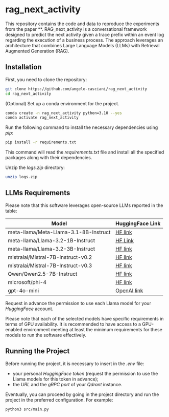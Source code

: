 # rag_next_activity

This repository contains the code and data to reproduce the experiments from the paper **.
RAG_next_activity is a conversational framework designed to predict the next activity given a trace prefix within an event log regarding the execution of a business process.
The approach leverages an architecture that combines Large Language Models (LLMs) with Retrieval Augmented Generation (RAG).

## Installation

First, you need to clone the repository:
```bash
git clone https://github.com/angelo-casciani/rag_next_activity
cd rag_next_activity
```

(Optional) Set up a conda environment for the project.
```bash
conda create -n rag_next_activity python=3.10 --yes
conda activate rag_next_activity
```

Run the following command to install the necessary dependencies using *pip*:
```bash
pip install -r requirements.txt
```

This command will read the *requirements.txt* file and install all the specified packages along with their dependencies.

Unzip the *logs.zip* directory:
```bash
unzip logs.zip
```

## LLMs Requirements

Please note that this software leverages open-source LLMs reported in the table:

| Model | HuggingFace Link |
|-----------|-----------|
| meta-llama/Meta-Llama-3.1-8B-Instruct | [HF link](https://huggingface.co/meta-llama/Meta-Llama-3.1-8B-Instruct) |
| meta-llama/Llama-3.2-1B-Instruct | [HF Link](https://huggingface.co/meta-llama/Llama-3.2-1B-Instruct)|
| meta-llama/Llama-3.2-3B-Instruct | [HF link](https://huggingface.co/meta-llama/Llama-3.2-3B-Instruct) |
| mistralai/Mistral-7B-Instruct-v0.2 | [HF link](https://huggingface.co/mistralai/Mistral-7B-Instruct-v0.2) |
| mistralai/Mistral-7B-Instruct-v0.3 | [HF link](https://huggingface.co/mistralai/Mistral-7B-Instruct-v0.3) |
| Qwen/Qwen2.5-7B-Instruct | [HF link](https://huggingface.co/Qwen/Qwen2.5-7B-Instruct) |
| microsoft/phi-4 | [HF link](https://huggingface.co/microsoft/phi-4) |
| gpt-4o-mini | [OpenAI link](https://platform.openai.com/docs/models) |

Request in advance the permission to use each Llama model for your *HuggingFace* account.

Please note that each of the selected models have specific requirements in terms of GPU availability.
It is recommended to have access to a GPU-enabled environment meeting at least the minimum requirements for these models to run the software effectively.

## Running the Project
Before running the project, it is necessary to insert in the *.env* file:
- your personal *HuggingFace token* (request the permission to use the Llama models for this token in advance);
- the *URL* and the *gRPC port* of your *Qdrant* instance.

Eventually, you can proceed by going in the project directory and run the project in the preferred configuration. For example:
```bash
python3 src/main.py
```